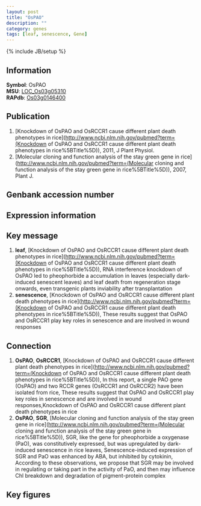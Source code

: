 ```yaml
---
layout: post
title: "OsPAO"
description: ""
category: genes
tags: [leaf, senescence, Gene]
---
```

{% include JB/setup %}

## Information
__Symbol__: OsPAO  
__MSU__: [LOC_Os03g05310](http://rice.plantbiology.msu.edu/cgi-bin/ORF_infopage.cgi?orf=LOC_Os03g05310)  
__RAPdb__: [Os03g0146400](http://rapdb.dna.affrc.go.jp/viewer/gbrowse_details/irgsp1?name=Os03g0146400)  

## Publication
1. [Knockdown of OsPAO and OsRCCR1 cause different plant death phenotypes in rice](http://www.ncbi.nlm.nih.gov/pubmed?term=(Knockdown of OsPAO and OsRCCR1 cause different plant death phenotypes in rice%5BTitle%5D)), 2011, J Plant Physiol.
2. [Molecular cloning and function analysis of the stay green gene in rice](http://www.ncbi.nlm.nih.gov/pubmed?term=(Molecular cloning and function analysis of the stay green gene in rice%5BTitle%5D)), 2007, Plant J.

## Genbank accession number

## Expression information

## Key message
1. __leaf__, [Knockdown of OsPAO and OsRCCR1 cause different plant death phenotypes in rice](http://www.ncbi.nlm.nih.gov/pubmed?term=(Knockdown of OsPAO and OsRCCR1 cause different plant death phenotypes in rice%5BTitle%5D)),  RNA interference knockdown of OsPAO led to pheophorbide a accumulation in leaves (especially dark-induced senescent leaves) and leaf death from regeneration stage onwards, even transgenic plants inviability after transplantation
2. __senescence__, [Knockdown of OsPAO and OsRCCR1 cause different plant death phenotypes in rice](http://www.ncbi.nlm.nih.gov/pubmed?term=(Knockdown of OsPAO and OsRCCR1 cause different plant death phenotypes in rice%5BTitle%5D)),  These results suggest that OsPAO and OsRCCR1 play key roles in senescence and are involved in wound responses

## Connection
1. __OsPAO__, __OsRCCR1__, [Knockdown of OsPAO and OsRCCR1 cause different plant death phenotypes in rice](http://www.ncbi.nlm.nih.gov/pubmed?term=(Knockdown of OsPAO and OsRCCR1 cause different plant death phenotypes in rice%5BTitle%5D)),  In this report, a single PAO gene (OsPAO) and two RCCR genes (OsRCCR1 and OsRCCR2) have been isolated from rice, These results suggest that OsPAO and OsRCCR1 play key roles in senescence and are involved in wound responses,Knockdown of OsPAO and OsRCCR1 cause different plant death phenotypes in rice
2. __OsPAO__, __SGR__, [Molecular cloning and function analysis of the stay green gene in rice](http://www.ncbi.nlm.nih.gov/pubmed?term=(Molecular cloning and function analysis of the stay green gene in rice%5BTitle%5D)),  SGR, like the gene for pheophorbide a oxygenase (PaO), was constitutively expressed, but was upregulated by dark-induced senescence in rice leaves, Senescence-induced expression of SGR and PaO was enhanced by ABA, but inhibited by cytokinin, According to these observations, we propose that SGR may be involved in regulating or taking part in the activity of PaO, and then may influence Chl breakdown and degradation of pigment-protein complex

## Key figures


